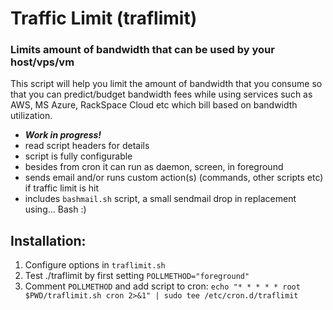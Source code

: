 # Traffic Limit (traflimit)
### Limits amount of bandwidth that can be used by your host/vps/vm

This script will help you limit the amount of bandwidth that you consume so that you can predict/budget bandwidth fees while using services such as AWS, MS Azure, RackSpace Cloud etc which bill based on bandwidth utilization.

* ***Work in progress!***
* read script headers for details
* script is fully configurable
* besides from cron it can run as daemon, screen, in foreground
* sends email  and/or runs custom action(s) (commands, other scripts etc) if traffic limit is hit
* includes ```bashmail.sh``` script, a small sendmail drop in replacement using... Bash :)

## Installation:
1) Configure options in ```traflimit.sh```
2) Test ./traflimit by first setting ```POLLMETHOD="foreground"```
3) Comment ```POLLMETHOD``` and add script to cron:
   ```echo "* * * * * root $PWD/traflimit.sh cron 2>&1" | sudo tee /etc/cron.d/traflimit```

